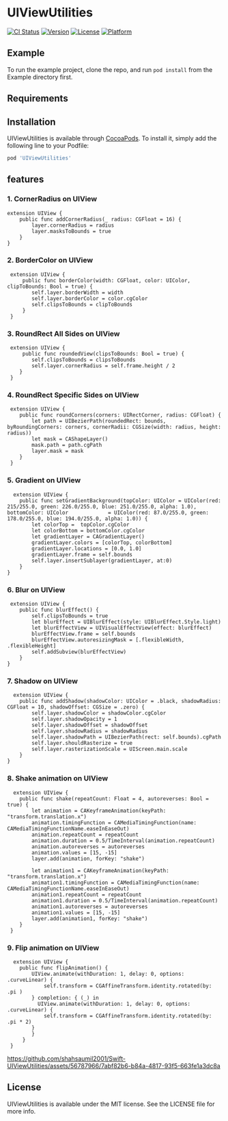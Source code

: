 # UIViewUtilities

[![CI Status](https://img.shields.io/travis/shahsaumil20011991@gmail.com/UIViewUtilities.svg?style=flat)](https://travis-ci.org/shahsaumil20011991@gmail.com/UIViewUtilities)
[![Version](https://img.shields.io/cocoapods/v/UIViewUtilities.svg?style=flat)](https://cocoapods.org/pods/UIViewUtilities)
[![License](https://img.shields.io/cocoapods/l/UIViewUtilities.svg?style=flat)](https://cocoapods.org/pods/UIViewUtilities)
[![Platform](https://img.shields.io/cocoapods/p/UIViewUtilities.svg?style=flat)](https://cocoapods.org/pods/UIViewUtilities)

## Example

To run the example project, clone the repo, and run `pod install` from the Example directory first.

## Requirements

## Installation

UIViewUtilities is available through [CocoaPods](https://cocoapods.org). To install
it, simply add the following line to your Podfile:

```ruby
pod 'UIViewUtilities'
```
## features
### 1. CornerRadius on UIView
    extension UIView {
        public func addCornerRadius(_ radius: CGFloat = 16) {
            layer.cornerRadius = radius
            layer.masksToBounds = true
        }
    }

### 2. BorderColor on UIView
     extension UIView {
         public func borderColor(width: CGFloat, color: UIColor, clipToBounds: Bool = true) {
            self.layer.borderWidth = width
            self.layer.borderColor = color.cgColor
            self.clipsToBounds = clipToBounds
         }
     }

### 3. RoundRect All Sides on UIView
     extension UIView {    
         public func roundedView(clipsToBounds: Bool = true) {
            self.clipsToBounds = clipsToBounds
            self.layer.cornerRadius = self.frame.height / 2
        }
     }

 ### 4. RoundRect Specific Sides on UIView
     extension UIView { 
        public func roundCorners(corners: UIRectCorner, radius: CGFloat) {
            let path = UIBezierPath(roundedRect: bounds, byRoundingCorners: corners, cornerRadii: CGSize(width: radius, height: radius))
            let mask = CAShapeLayer()
            mask.path = path.cgPath
            layer.mask = mask
        }
     }
    
 ### 5. Gradient on UIView
      extension UIView { 
        public func setGradientBackground(topColor: UIColor = UIColor(red: 215/255.0, green: 226.0/255.0, blue: 251.0/255.0, alpha: 1.0), bottomColor: UIColor             = UIColor(red: 87.0/255.0, green: 178.0/255.0, blue: 194.0/255.0, alpha: 1.0)) {
            let colorTop =  topColor.cgColor
            let colorBottom = bottomColor.cgColor
            let gradientLayer = CAGradientLayer()
            gradientLayer.colors = [colorTop, colorBottom]
            gradientLayer.locations = [0.0, 1.0]
            gradientLayer.frame = self.bounds
            self.layer.insertSublayer(gradientLayer, at:0)
        }
    }
    
 ### 6. Blur on UIView
     extension UIView { 
        public func blurEffect() {
            self.clipsToBounds = true
            let blurEffect = UIBlurEffect(style: UIBlurEffect.Style.light)
            let blurEffectView = UIVisualEffectView(effect: blurEffect)
            blurEffectView.frame = self.bounds
            blurEffectView.autoresizingMask = [.flexibleWidth, .flexibleHeight]
            self.addSubview(blurEffectView)
        }
    }
    
 ### 7. Shadow on UIView
      extension UIView { 
        public func addShadow(shadowColor: UIColor = .black, shadowRadius: CGFloat = 10, shadowOffset: CGSize = .zero) {
            self.layer.shadowColor = shadowColor.cgColor
            self.layer.shadowOpacity = 1
            self.layer.shadowOffset = shadowOffset
            self.layer.shadowRadius = shadowRadius
            self.layer.shadowPath = UIBezierPath(rect: self.bounds).cgPath
            self.layer.shouldRasterize = true
            self.layer.rasterizationScale = UIScreen.main.scale
        }
    }

 ### 8. Shake animation on UIView
      extension UIView { 
        public func shake(repeatCount: Float = 4, autoreverses: Bool = true) {
            let animation = CAKeyframeAnimation(keyPath: "transform.translation.x")
            animation.timingFunction = CAMediaTimingFunction(name: CAMediaTimingFunctionName.easeInEaseOut)
            animation.repeatCount = repeatCount
            animation.duration = 0.5/TimeInterval(animation.repeatCount)
            animation.autoreverses = autoreverses
            animation.values = [15, -15]
            layer.add(animation, forKey: "shake")
        
            let animation1 = CAKeyframeAnimation(keyPath: "transform.translation.x")
            animation1.timingFunction = CAMediaTimingFunction(name: CAMediaTimingFunctionName.easeInEaseOut)
            animation1.repeatCount = repeatCount
            animation1.duration = 0.5/TimeInterval(animation.repeatCount)
            animation1.autoreverses = autoreverses
            animation1.values = [15, -15]
            layer.add(animation1, forKey: "shake")
        }
     }
    
 ### 9. Flip animation on UIView
      extension UIView { 
        public func flipAnimation() {
            UIView.animate(withDuration: 1, delay: 0, options: .curveLinear) {
                self.transform = CGAffineTransform.identity.rotated(by: .pi )
            } completion: { (_) in
              UIView.animate(withDuration: 1, delay: 0, options: .curveLinear) {
                self.transform = CGAffineTransform.identity.rotated(by: .pi * 2)
            }
            }
         }
     }

https://github.com/shahsaumil2001/Swift-UIViewUtilities/assets/56787966/7abf82b6-b84a-4817-93f5-663fe1a3dc8a

## License

UIViewUtilities is available under the MIT license. See the LICENSE file for more info.

